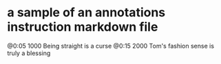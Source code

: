 # a sample of an annotations instruction markdown file

@0:05 1000 Being straight is a curse
@0:15 2000 Tom's fashion sense is truly a blessing